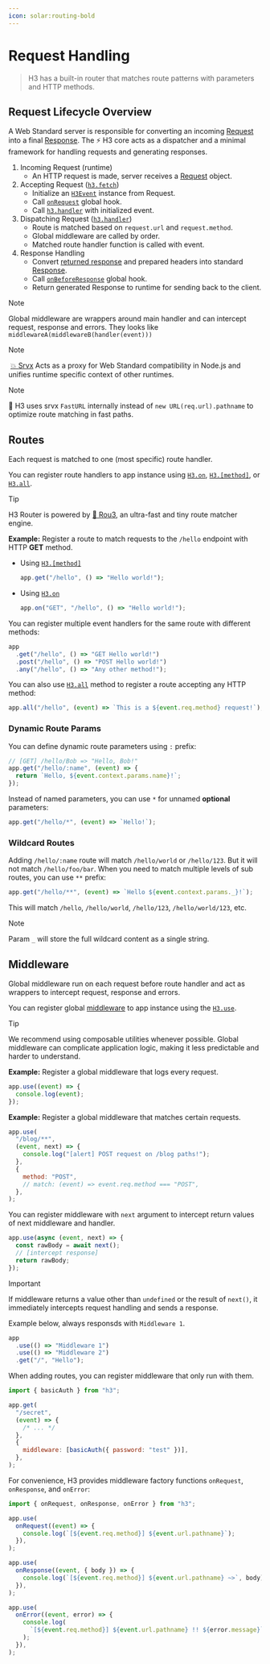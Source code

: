 ```yaml
---
icon: solar:routing-bold
---
```


# Request Handling

> H3 has a built-in router that matches route patterns with parameters and HTTP methods.

## Request Lifecycle Overview

A Web Standard server is responsible for converting an incoming [Request](https://developer.mozilla.org/en-US/docs/Web/API/Request) into a final [Response](https://developer.mozilla.org/en-US/docs/Web/API/Response).
The ⚡ H3 core acts as a dispatcher and a minimal framework for handling requests and generating responses.

1. Incoming Request (runtime)
   - An HTTP request is made, server receives a [Request](https://developer.mozilla.org/en-US/docs/Web/API/Request) object.
2. Accepting Request ([`h3.fetch`](/guide/api/h3))
   - Initialize an [`H3Event`](/guide/api/h3event) instance from Request.
   - Call [`onRequest`](/guide/api/h3#global-hooks) global hook.
   - Call [`h3.handler`](/guide/api/h3#apphandler) with initialized event.
3. Dispatching Request ([`h3.handler`](/guide/api/handler))
   - Route is matched based on `request.url` and `request.method`.
   - Global middleware are called by order.
   - Matched route handler function is called with event.
4. Response Handling
   - Convert [returned response](/guide/basics/response) and prepared headers into standard [Response](https://developer.mozilla.org/en-US/docs/Web/API/Response).
   - Call [`onBeforeResponse`](/guide/api/h3#global-hooks) global hook.
   - Return generated Response to runtime for sending back to the client.

> [!NOTE]
> Global middleware are wrappers around main handler and can intercept request, response and errors. They looks like `middlewareA(middlewareB(handler(event)))`

> [!NOTE]
> ​ [💥 Srvx](/guide/node) Acts as a proxy for Web Standard compatibility in Node.js and unifies runtime specific context of other runtimes.

> [!NOTE]
> 🚀 H3 uses srvx `FastURL` internally instead of `new URL(req.url).pathname` to optimize route matching in fast paths.

## Routes

Each request is matched to one (most specific) route handler.

You can register route handlers to app instance using [`H3.on`](/guide/api/h3#h3on), [`H3.[method]`](/guide/api/h3#h3method), or [`H3.all`](/guide/api/h3#h3all).

> [!TIP]
> H3 Router is powered by [🌳 Rou3](https://github.com/h3js/rou3), an ultra-fast and tiny route matcher engine.

**Example:** Register a route to match requests to the `/hello` endpoint with HTTP **GET** method.

- Using [`H3.[method]`](/guide/api/h3#h3method)

  ```js
  app.get("/hello", () => "Hello world!");
  ```

- Using [`H3.on`](/guide/api/h3#h3on)

  ```js
  app.on("GET", "/hello", () => "Hello world!");
  ```

You can register multiple event handlers for the same route with different methods:

```js
app
  .get("/hello", () => "GET Hello world!")
  .post("/hello", () => "POST Hello world!")
  .any("/hello", () => "Any other method!");
```

You can also use [`H3.all`](/guide/api/h3#h3all) method to register a route accepting any HTTP method:

```js
app.all("/hello", (event) => `This is a ${event.req.method} request!`);
```

### Dynamic Route Params

You can define dynamic route parameters using `:` prefix:

```js
// [GET] /hello/Bob => "Hello, Bob!"
app.get("/hello/:name", (event) => {
  return `Hello, ${event.context.params.name}!`;
});
```

Instead of named parameters, you can use `*` for unnamed **optional** parameters:

```js
app.get("/hello/*", (event) => `Hello!`);
```

### Wildcard Routes

Adding `/hello/:name` route will match `/hello/world` or `/hello/123`. But it will not match `/hello/foo/bar`.
When you need to match multiple levels of sub routes, you can use `**` prefix:

```js
app.get("/hello/**", (event) => `Hello ${event.context.params._}!`);
```

This will match `/hello`, `/hello/world`, `/hello/123`, `/hello/world/123`, etc.

> [!NOTE]
> Param `_` will store the full wildcard content as a single string.

## Middleware

Global middleware run on each request before route handler and act as wrappers to intercept request, response and errors.

You can register global [middleware](/guide/handler#middleware) to app instance using the [`H3.use`](/guide/api/h3#h3use).

> [!TIP]
> We recommend using composable utilities whenever possible. Global middleware can complicate application logic, making it less predictable and harder to understand.

**Example:** Register a global middleware that logs every request.

```js
app.use((event) => {
  console.log(event);
});
```

**Example:** Register a global middleware that matches certain requests.

```js
app.use(
  "/blog/**",
  (event, next) => {
    console.log("[alert] POST request on /blog paths!");
  },
  {
    method: "POST",
    // match: (event) => event.req.method === "POST",
  },
);
```

You can register middleware with `next` argument to intercept return values of next middleware and handler.

```js
app.use(async (event, next) => {
  const rawBody = await next();
  // [intercept response]
  return rawBody;
});
```

> [!IMPORTANT]
> If middleware returns a value other than `undefined` or the result of `next()`, it immediately intercepts request handling and sends a response.

Example below, always responsds with `Middleware 1`.

```js
app
  .use(() => "Middleware 1")
  .use(() => "Middleware 2")
  .get("/", "Hello");
```

When adding routes, you can register middleware that only run with them.

```js
import { basicAuth } from "h3";

app.get(
  "/secret",
  (event) => {
    /* ... */
  },
  {
    middleware: [basicAuth({ password: "test" })],
  },
);
```

For convenience, H3 provides middleware factory functions `onRequest`, `onResponse`, and `onError`:

```js
import { onRequest, onResponse, onError } from "h3";

app.use(
  onRequest((event) => {
    console.log(`[${event.req.method}] ${event.url.pathname}`);
  }),
);

app.use(
  onResponse((event, { body }) => {
    console.log(`[${event.req.method}] ${event.url.pathname} ~>`, body);
  }),
);

app.use(
  onError((event, error) => {
    console.log(
      `[${event.req.method}] ${event.url.pathname} !! ${error.message}`,
    );
  }),
);
```
